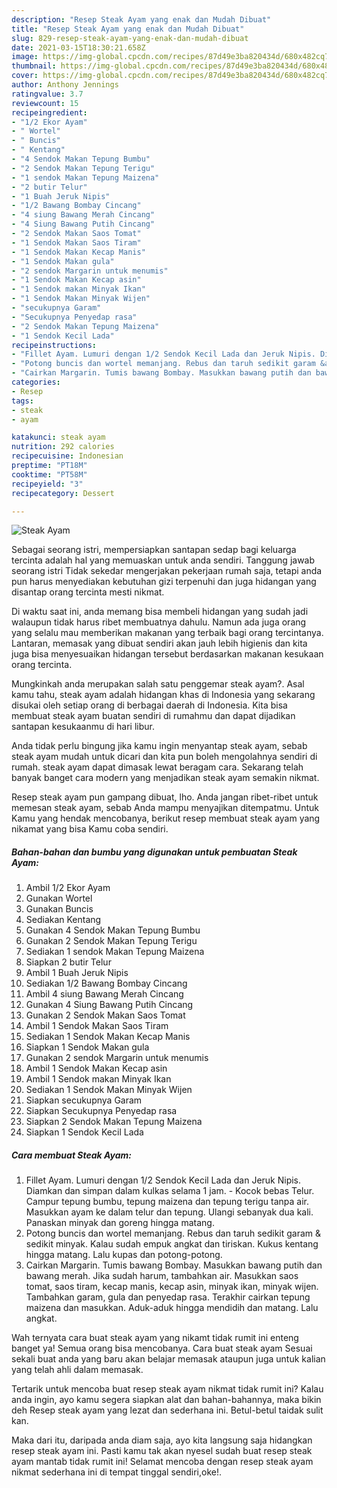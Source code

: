 ```yaml
---
description: "Resep Steak Ayam yang enak dan Mudah Dibuat"
title: "Resep Steak Ayam yang enak dan Mudah Dibuat"
slug: 829-resep-steak-ayam-yang-enak-dan-mudah-dibuat
date: 2021-03-15T18:30:21.658Z
image: https://img-global.cpcdn.com/recipes/87d49e3ba820434d/680x482cq70/steak-ayam-foto-resep-utama.jpg
thumbnail: https://img-global.cpcdn.com/recipes/87d49e3ba820434d/680x482cq70/steak-ayam-foto-resep-utama.jpg
cover: https://img-global.cpcdn.com/recipes/87d49e3ba820434d/680x482cq70/steak-ayam-foto-resep-utama.jpg
author: Anthony Jennings
ratingvalue: 3.7
reviewcount: 15
recipeingredient:
- "1/2 Ekor Ayam"
- " Wortel"
- " Buncis"
- " Kentang"
- "4 Sendok Makan Tepung Bumbu"
- "2 Sendok Makan Tepung Terigu"
- "1 sendok Makan Tepung Maizena"
- "2 butir Telur"
- "1 Buah Jeruk Nipis"
- "1/2 Bawang Bombay Cincang"
- "4 siung Bawang Merah Cincang"
- "4 Siung Bawang Putih Cincang"
- "2 Sendok Makan Saos Tomat"
- "1 Sendok Makan Saos Tiram"
- "1 Sendok Makan Kecap Manis"
- "1 Sendok Makan gula"
- "2 sendok Margarin untuk menumis"
- "1 Sendok Makan Kecap asin"
- "1 Sendok makan Minyak Ikan"
- "1 Sendok Makan Minyak Wijen"
- "secukupnya Garam"
- "Secukupnya Penyedap rasa"
- "2 Sendok Makan Tepung Maizena"
- "1 Sendok Kecil Lada"
recipeinstructions:
- "Fillet Ayam. Lumuri dengan 1/2 Sendok Kecil Lada dan Jeruk Nipis. Diamkan dan simpan dalam kulkas selama 1 jam. Kocok bebas Telur. Campur tepung bumbu, tepung maizena dan tepung terigu tanpa air. Masukkan ayam ke dalam telur dan tepung. Ulangi sebanyak dua kali. Panaskan minyak dan goreng hingga matang."
- "Potong buncis dan wortel memanjang. Rebus dan taruh sedikit garam &amp; sedikit minyak. Kalau sudah empuk angkat dan tiriskan. Kukus kentang hingga matang. Lalu kupas dan potong-potong."
- "Cairkan Margarin. Tumis bawang Bombay. Masukkan bawang putih dan bawang merah. Jika sudah harum, tambahkan air. Masukkan saos tomat, saos tiram, kecap manis, kecap asin, minyak ikan, minyak wijen. Tambahkan garam, gula dan penyedap rasa. Terakhir cairkan tepung maizena dan masukkan. Aduk-aduk hingga mendidih dan matang. Lalu angkat."
categories:
- Resep
tags:
- steak
- ayam

katakunci: steak ayam 
nutrition: 292 calories
recipecuisine: Indonesian
preptime: "PT18M"
cooktime: "PT58M"
recipeyield: "3"
recipecategory: Dessert

---
```



![Steak Ayam](https://img-global.cpcdn.com/recipes/87d49e3ba820434d/680x482cq70/steak-ayam-foto-resep-utama.jpg)

Sebagai seorang istri, mempersiapkan santapan sedap bagi keluarga tercinta adalah hal yang memuaskan untuk anda sendiri. Tanggung jawab seorang istri Tidak sekedar mengerjakan pekerjaan rumah saja, tetapi anda pun harus menyediakan kebutuhan gizi terpenuhi dan juga hidangan yang disantap orang tercinta mesti nikmat.

Di waktu  saat ini, anda memang bisa membeli hidangan yang sudah jadi walaupun tidak harus ribet membuatnya dahulu. Namun ada juga orang yang selalu mau memberikan makanan yang terbaik bagi orang tercintanya. Lantaran, memasak yang dibuat sendiri akan jauh lebih higienis dan kita juga bisa menyesuaikan hidangan tersebut berdasarkan makanan kesukaan orang tercinta. 



Mungkinkah anda merupakan salah satu penggemar steak ayam?. Asal kamu tahu, steak ayam adalah hidangan khas di Indonesia yang sekarang disukai oleh setiap orang di berbagai daerah di Indonesia. Kita bisa membuat steak ayam buatan sendiri di rumahmu dan dapat dijadikan santapan kesukaanmu di hari libur.

Anda tidak perlu bingung jika kamu ingin menyantap steak ayam, sebab steak ayam mudah untuk dicari dan kita pun boleh mengolahnya sendiri di rumah. steak ayam dapat dimasak lewat beragam cara. Sekarang telah banyak banget cara modern yang menjadikan steak ayam semakin nikmat.

Resep steak ayam pun gampang dibuat, lho. Anda jangan ribet-ribet untuk memesan steak ayam, sebab Anda mampu menyajikan ditempatmu. Untuk Kamu yang hendak mencobanya, berikut resep membuat steak ayam yang nikamat yang bisa Kamu coba sendiri.

<!--inarticleads1-->

##### Bahan-bahan dan bumbu yang digunakan untuk pembuatan Steak Ayam:

1. Ambil 1/2 Ekor Ayam
1. Gunakan  Wortel
1. Gunakan  Buncis
1. Sediakan  Kentang
1. Gunakan 4 Sendok Makan Tepung Bumbu
1. Gunakan 2 Sendok Makan Tepung Terigu
1. Sediakan 1 sendok Makan Tepung Maizena
1. Siapkan 2 butir Telur
1. Ambil 1 Buah Jeruk Nipis
1. Sediakan 1/2 Bawang Bombay Cincang
1. Ambil 4 siung Bawang Merah Cincang
1. Gunakan 4 Siung Bawang Putih Cincang
1. Gunakan 2 Sendok Makan Saos Tomat
1. Ambil 1 Sendok Makan Saos Tiram
1. Sediakan 1 Sendok Makan Kecap Manis
1. Siapkan 1 Sendok Makan gula
1. Gunakan 2 sendok Margarin untuk menumis
1. Ambil 1 Sendok Makan Kecap asin
1. Ambil 1 Sendok makan Minyak Ikan
1. Sediakan 1 Sendok Makan Minyak Wijen
1. Siapkan secukupnya Garam
1. Siapkan Secukupnya Penyedap rasa
1. Siapkan 2 Sendok Makan Tepung Maizena
1. Siapkan 1 Sendok Kecil Lada




<!--inarticleads2-->

##### Cara membuat Steak Ayam:

1. Fillet Ayam. Lumuri dengan 1/2 Sendok Kecil Lada dan Jeruk Nipis. Diamkan dan simpan dalam kulkas selama 1 jam. - Kocok bebas Telur. Campur tepung bumbu, tepung maizena dan tepung terigu tanpa air. Masukkan ayam ke dalam telur dan tepung. Ulangi sebanyak dua kali. Panaskan minyak dan goreng hingga matang.
1. Potong buncis dan wortel memanjang. Rebus dan taruh sedikit garam &amp; sedikit minyak. Kalau sudah empuk angkat dan tiriskan. Kukus kentang hingga matang. Lalu kupas dan potong-potong.
1. Cairkan Margarin. Tumis bawang Bombay. Masukkan bawang putih dan bawang merah. Jika sudah harum, tambahkan air. Masukkan saos tomat, saos tiram, kecap manis, kecap asin, minyak ikan, minyak wijen. Tambahkan garam, gula dan penyedap rasa. Terakhir cairkan tepung maizena dan masukkan. Aduk-aduk hingga mendidih dan matang. Lalu angkat.




Wah ternyata cara buat steak ayam yang nikamt tidak rumit ini enteng banget ya! Semua orang bisa mencobanya. Cara buat steak ayam Sesuai sekali buat anda yang baru akan belajar memasak ataupun juga untuk kalian yang telah ahli dalam memasak.

Tertarik untuk mencoba buat resep steak ayam nikmat tidak rumit ini? Kalau anda ingin, ayo kamu segera siapkan alat dan bahan-bahannya, maka bikin deh Resep steak ayam yang lezat dan sederhana ini. Betul-betul taidak sulit kan. 

Maka dari itu, daripada anda diam saja, ayo kita langsung saja hidangkan resep steak ayam ini. Pasti kamu tak akan nyesel sudah buat resep steak ayam mantab tidak rumit ini! Selamat mencoba dengan resep steak ayam nikmat sederhana ini di tempat tinggal sendiri,oke!.

